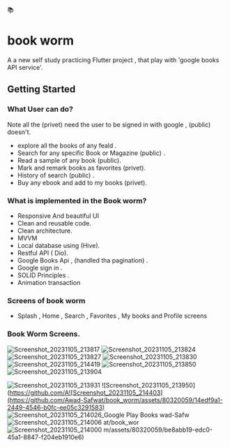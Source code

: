 :books:
# book worm

A a new self study practicing Flutter project , that play with 'google books API service'.

## Getting Started

### What User can do?
Note all the (privet) need the user to be signed in with google , (public) doesn't.
- explore all the books of any feald .
- Search for any specific Book or Magazine (public) .
- Read a sample of any book (public).
- Mark and remark books as favorites  (privet).
- History of search (public) .
- Buy any ebook and add to my books (privet).
 ### What is implemented in the Book worm?
  - Responsive And beautiful UI
  - Clean and reusable code.
  - Clean architecture.
  - MVVM
  - Local database using (Hive).
  - Restful API ( Dio).
  - Google Books Api , (handled tha pagination) .
  - Google sign in .
  - SOLID Principles .
  - Animation transaction
    
### Screens of book worm
- Splash , Home , Search , Favorites , My books and Profile screens

### Book Worm Screens.


![Screenshot_20231105_213817](https://github.com/Awad-Safwat/book_worm/assets/80320059/658d96f2-5d21-4021-bf9a-9c374364e8e6)
![Screenshot_20231105_213824](https://github.com/Awad-Safwat/book_worm/assets/80320059/a4f8ce21-0d9d-4b4b-b51d-c9dd67d6144d)
![Screenshot_20231105_213827](https://github.com/Awad-Safwat/book_worm/assets/80320059/d51824ce-a62c-44e5-aed9-59788be36148)
![Screenshot_20231105_213830](https://github.com/Awad-Safwat/book_worm/assets/80320059/04c7be54-8307-46c2-b895-cfa7277c899e)
![Screenshot_20231105_214419](https://github.com/Awad-Safwat/book_worm/assets/80320059/ad89521b-a93d-4d22-bed7-33189cae707a)
![Screenshot_20231105_213850](https://github.com/Awad-Safwat/book_worm/assets/80320059/9bfee7c2-3901-4911-a8a3-e8d629c9bcda)![Screenshot_20231105_213904](https://github.com/Awad-Safwat/book_worm/assets/80320059/f602d7f0-86e7-4f04-a378-403780ce1c97)

![Screenshot_20231105_213931](https://github.com/Awad-Safwat/book_worm/assets/80320059/d4db66cf-0d8d-455f-8f36-9b99b3b76279)
![Screenshot_20231105_213950](https://github.com/A![Screenshot_20231105_214403](https://github.com/Awad-Safwat/book_worm/assets/80320059/14edf9a1-2449-4546-b0fc-ee05c3291583)
![Screenshot_20231105_214026_Google Play Books](https://github.com/Awad-Safwat/book_worm/assets/80320059/3acb45b8-149e-48fe-86e6-3891828949c3)
wad-Safw![Screenshot_20231105_214006](https://github.com/Awad-Safwat/book_worm/assets/80320059/a67af209-701b-4669-836f-cee962f7b7c1)
at/book_wor![Screenshot_20231105_214000](https://github.com/Awad-Safwat/book_worm/assets/80320059/2ea23bd1-2fe0-4766-94d3-3dd07a67975d)
m/assets/80320059/be8abb19-edc0-45a1-8847-f204eb1910e6)
